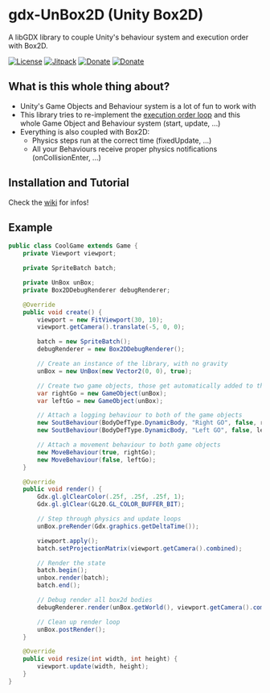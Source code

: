 # gdx-UnBox2D (Unity Box2D)

A libGDX library to couple Unity's behaviour system and execution order with Box2D.

[![License](https://img.shields.io/github/license/lyze237/gdx-UnBox2D)](https://github.com/lyze237/gdx-UnBox2D/blob/main/LICENSE)
[![Jitpack](https://jitpack.io/v/lyze237/gdx-UnBox2D.svg)](https://jitpack.io/#lyze237/gdx-UnBox2D)
[![Donate](https://img.shields.io/badge/Donate-%3C3-red)](https://coffee.lyze.dev)
[![Donate](https://img.shields.io/badge/JavaDoc-blue)](https://coffee.lyze.dev)

## What is this whole thing about?

* Unity's Game Objects and Behaviour system is a lot of fun to work with
* This library tries to re-implement the [execution order loop](https://docs.unity3d.com/Manual/ExecutionOrder.html) and this whole Game Object and Behaviour system (start, update, ...)
* Everything is also coupled with Box2D:
  * Physics steps run at the correct time (fixedUpdate, ...)
  * All your Behaviours receive proper physics notifications (onCollisionEnter, ...)

## Installation and Tutorial

Check the [wiki](https://github.com/lyze237/gdx-UnBox2D/wiki) for infos!

## Example

```java
public class CoolGame extends Game {
    private Viewport viewport;

    private SpriteBatch batch;

    private UnBox unBox;
    private Box2DDebugRenderer debugRenderer;

    @Override
    public void create() {
        viewport = new FitViewport(30, 10);
        viewport.getCamera().translate(-5, 0, 0);

        batch = new SpriteBatch();
        debugRenderer = new Box2DDebugRenderer();

        // Create an instance of the library, with no gravity
        unBox = new UnBox(new Vector2(0, 0), true);

        // Create two game objects, those get automatically added to the libraries instance
        var rightGo = new GameObject(unBox);
        var leftGo = new GameObject(unBox);

        // Attach a logging behaviour to both of the game objects
        new SoutBehaviour(BodyDefType.DynamicBody, "Right GO", false, rightGo);
        new SoutBehaviour(BodyDefType.DynamicBody, "Left GO", false, leftGo);

        // Attach a movement behaviour to both game objects
        new MoveBehaviour(true, rightGo);
        new MoveBehaviour(false, leftGo);
    }

    @Override
    public void render() {
        Gdx.gl.glClearColor(.25f, .25f, .25f, 1);
        Gdx.gl.glClear(GL20.GL_COLOR_BUFFER_BIT);

        // Step through physics and update loops
        unBox.preRender(Gdx.graphics.getDeltaTime());

        viewport.apply();
        batch.setProjectionMatrix(viewport.getCamera().combined);

        // Render the state
        batch.begin();
        unbox.render(batch);
        batch.end();

        // Debug render all box2d bodies
        debugRenderer.render(unBox.getWorld(), viewport.getCamera().combined);

        // Clean up render loop
        unBox.postRender();
    }

    @Override
    public void resize(int width, int height) {
        viewport.update(width, height);
    }
}
```
